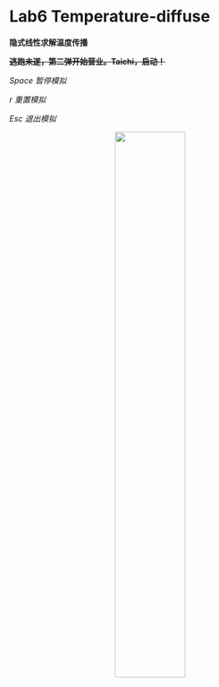 # Lab6 Temperature-diffuse

**隐式线性求解温度传播**

**~~逃跑未遂，第二弹开始营业。Taichi，启动！~~**

*Space 暂停模拟*

*r 重置模拟*

*Esc 退出模拟*

<div align=center>
<img src="https://github.com/1242857339/Taichi-simulation/blob/main/Lab6%20Temperature-diffuse/show.png" width = "50%" height = "50%" />
</div> 


